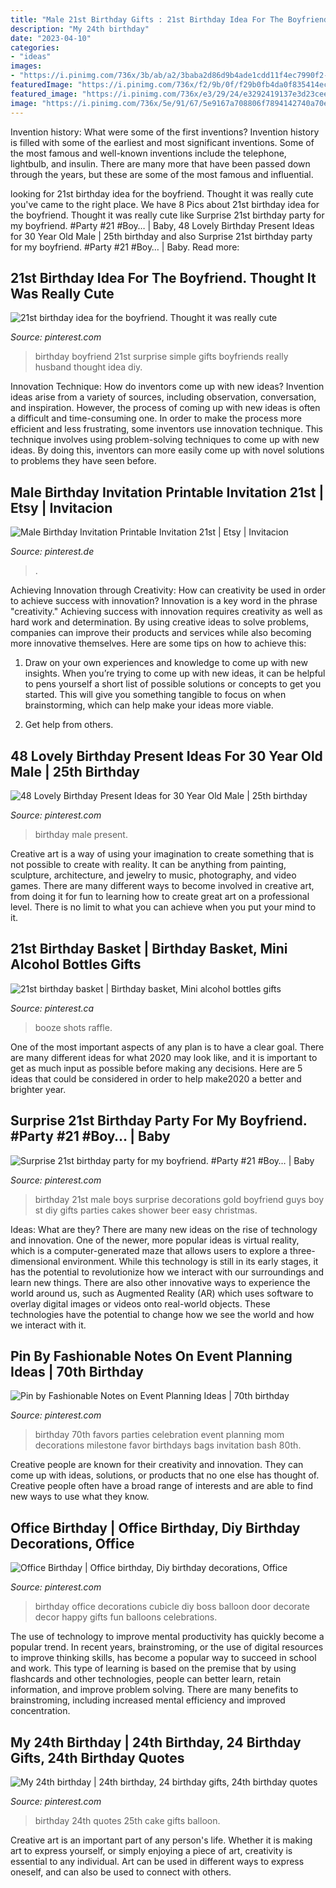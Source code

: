 ```yaml
---
title: "Male 21st Birthday Gifts : 21st Birthday Idea For The Boyfriend. Thought It Was Really Cute"
description: "My 24th birthday"
date: "2023-04-10"
categories:
- "ideas"
images:
- "https://i.pinimg.com/736x/3b/ab/a2/3baba2d86d9b4ade1cdd11f4ec7990f2--th-birthday-parties--birthday.jpg"
featuredImage: "https://i.pinimg.com/736x/f2/9b/0f/f29b0fb4da0f835414ec9b2cfdc64993.jpg"
featured_image: "https://i.pinimg.com/736x/e3/29/24/e3292419137e3d23cee57a248acd55a9.jpg"
image: "https://i.pinimg.com/736x/5e/91/67/5e9167a708806f7894142740a70e3178--st-birthday-parties-birthday-party-ideas.jpg"
---
```



Invention history: What were some of the first inventions?
Invention history is filled with some of the earliest and most significant inventions. Some of the most famous and well-known inventions include the telephone, lightbulb, and insulin. There are many more that have been passed down through the years, but these are some of the most famous and influential.

	

		
looking for 21st birthday idea for the boyfriend. Thought it was really cute you've came to the right place. We have 8 Pics about 21st birthday idea for the boyfriend. Thought it was really cute like Surprise 21st birthday party for my boyfriend. #Party #21 #Boy… | Baby, 48 Lovely Birthday Present Ideas for 30 Year Old Male | 25th birthday and also Surprise 21st birthday party for my boyfriend. #Party #21 #Boy… | Baby. Read more:
		
    
## 21st Birthday Idea For The Boyfriend. Thought It Was Really Cute

<img loading=lazy src="https://i.pinimg.com/736x/b4/3a/55/b43a55969877f4d89a5cba2931776093--big-night-st-birthday.jpg" onerror="this.onerror=null;this.src='https://tse4.mm.bing.net/th?id=OIP.s0znyMi91_lgehCI-kTqLQHaJ3&amp;pid=15.1';" alt="21st birthday idea for the boyfriend. Thought it was really cute">

_Source: pinterest.com_

>birthday boyfriend 21st surprise simple gifts boyfriends really husband thought idea diy. 

	

Innovation Technique: How do inventors come up with new ideas?
Invention ideas arise from a variety of sources, including observation, conversation, and inspiration. However, the process of coming up with new ideas is often a difficult and time-consuming one. In order to make the process more efficient and less frustrating, some inventors use innovation technique. This technique involves using problem-solving techniques to come up with new ideas. By doing this, inventors can more easily come up with novel solutions to problems they have seen before.

    
## Male Birthday Invitation Printable Invitation 21st | Etsy | Invitacion

<img loading=lazy src="https://i.pinimg.com/736x/e3/29/24/e3292419137e3d23cee57a248acd55a9.jpg" onerror="this.onerror=null;this.src='https://tse3.mm.bing.net/th?id=OIP.86WRgu-6aT6NGpdIS524LwHaKe&amp;pid=15.1';" alt="Male Birthday Invitation Printable Invitation 21st | Etsy | Invitacion">

_Source: pinterest.de_

>. 

	

Achieving Innovation through Creativity: How can creativity be used in order to achieve success with innovation?
Innovation is a key word in the phrase "creativity." Achieving success with innovation requires creativity as well as hard work and determination. By using creative ideas to solve problems, companies can improve their products and services while also becoming more innovative themselves. Here are some tips on how to achieve this: 
1. Draw on your own experiences and knowledge to come up with new insights. When you’re trying to come up with new ideas, it can be helpful to pens yourself a short list of possible solutions or concepts to get you started. This will give you something tangible to focus on when brainstorming, which can help make your ideas more viable. 

2. Get help from others.

    
## 48 Lovely Birthday Present Ideas For 30 Year Old Male | 25th Birthday

<img loading=lazy src="https://i.pinimg.com/736x/f2/9b/0f/f29b0fb4da0f835414ec9b2cfdc64993.jpg" onerror="this.onerror=null;this.src='https://tse1.mm.bing.net/th?id=OIP.y7ikrHRydwJQDCbKhx1ilQHaJ4&amp;pid=15.1';" alt="48 Lovely Birthday Present Ideas for 30 Year Old Male | 25th birthday">

_Source: pinterest.com_

>birthday male present. 

	

Creative art is a way of using your imagination to create something that is not possible to create with reality. It can be anything from painting, sculpture, architecture, and jewelry to music, photography, and video games. There are many different ways to become involved in creative art, from doing it for fun to learning how to create great art on a professional level. There is no limit to what you can achieve when you put your mind to it.

    
## 21st Birthday Basket | Birthday Basket, Mini Alcohol Bottles Gifts

<img loading=lazy src="https://i.pinimg.com/736x/a3/d8/b8/a3d8b85f9811e46024ed33f57a796fee.jpg" onerror="this.onerror=null;this.src='https://tse4.mm.bing.net/th?id=OIP.km3af_fVRV_0XYZYZJ5_XwHaJ3&amp;pid=15.1';" alt="21st birthday basket | Birthday basket, Mini alcohol bottles gifts">

_Source: pinterest.ca_

>booze shots raffle. 

	

One of the most important aspects of any plan is to have a clear goal. There are many different ideas for what 2020 may look like, and it is important to get as much input as possible before making any decisions. Here are 5 ideas that could be considered in order to help make2020 a better and brighter year.

    
## Surprise 21st Birthday Party For My Boyfriend. #Party #21 #Boy… | Baby

<img loading=lazy src="https://i.pinimg.com/736x/5e/91/67/5e9167a708806f7894142740a70e3178--st-birthday-parties-birthday-party-ideas.jpg" onerror="this.onerror=null;this.src='https://tse3.mm.bing.net/th?id=OIP.9rMAd2PxRDq8KXfCalAQpAHaJ3&amp;pid=15.1';" alt="Surprise 21st birthday party for my boyfriend. #Party #21 #Boy… | Baby">

_Source: pinterest.com_

>birthday 21st male boys surprise decorations gold boyfriend guys boy st diy gifts parties cakes shower beer easy christmas. 

	

Ideas: What are they?
There are many new ideas on the rise of technology and innovation. One of the newer, more popular ideas is virtual reality, which is a computer-generated maze that allows users to explore a three-dimensional environment. While this technology is still in its early stages, it has the potential to revolutionize how we interact with our surroundings and learn new things. There are also other innovative ways to experience the world around us, such as Augmented Reality (AR) which uses software to overlay digital images or videos onto real-world objects. These technologies have the potential to change how we see the world and how we interact with it.

    
## Pin By Fashionable Notes On Event Planning Ideas | 70th Birthday

<img loading=lazy src="https://i.pinimg.com/736x/3b/ab/a2/3baba2d86d9b4ade1cdd11f4ec7990f2--th-birthday-parties--birthday.jpg" onerror="this.onerror=null;this.src='https://tse1.mm.bing.net/th?id=OIP.LEgCoH58m32vVLVhkImAtwHaLH&amp;pid=15.1';" alt="Pin by Fashionable Notes on Event Planning Ideas | 70th birthday">

_Source: pinterest.com_

>birthday 70th favors parties celebration event planning mom decorations milestone favor birthdays bags invitation bash 80th. 

	

Creative people are known for their creativity and innovation. They can come up with ideas, solutions, or products that no one else has thought of. Creative people often have a broad range of interests and are able to find new ways to use what they know.

    
## Office Birthday | Office Birthday, Diy Birthday Decorations, Office

<img loading=lazy src="https://i.pinimg.com/originals/9c/e5/79/9ce579541ad1fe2887f1eed76938ac24.jpg" onerror="this.onerror=null;this.src='https://tse4.mm.bing.net/th?id=OIP.5x1-GpVDyMU44gx3_FAFuwHaMY&amp;pid=15.1';" alt="Office Birthday | Office birthday, Diy birthday decorations, Office">

_Source: pinterest.com_

>birthday office decorations cubicle diy boss balloon door decorate decor happy gifts fun balloons celebrations. 

	

The use of technology to improve mental productivity has quickly become a popular trend. In recent years, brainstroming, or the use of digital resources to improve thinking skills, has become a popular way to succeed in school and work. This type of learning is based on the premise that by using flashcards and other technologies, people can better learn, retain information, and improve problem solving. There are many benefits to brainstroming, including increased mental efficiency and improved concentration.

    
## My 24th Birthday | 24th Birthday, 24 Birthday Gifts, 24th Birthday Quotes

<img loading=lazy src="https://i.pinimg.com/736x/f4/be/df/f4bedf8517249efb53e3b796ddeabf68.jpg" onerror="this.onerror=null;this.src='https://tse4.mm.bing.net/th?id=OIP.0v22-mgUH9YE2lnrChWEowHaJ4&amp;pid=15.1';" alt="My 24th birthday | 24th birthday, 24 birthday gifts, 24th birthday quotes">

_Source: pinterest.com_

>birthday 24th quotes 25th cake gifts balloon. 

	

Creative art is an important part of any person's life. Whether it is making art to express yourself, or simply enjoying a piece of art, creativity is essential to any individual. Art can be used in different ways to express oneself, and can also be used to connect with others.

